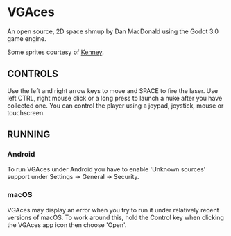 # VGAces

An open source, 2D space shmup by Dan MacDonald using the Godot 3.0 game engine. 

Some sprites courtesy of [Kenney](https://kenney.nl/).

## CONTROLS

Use the left and right arrow keys to move and SPACE to fire the laser. Use left CTRL, right mouse click or a long press to launch a nuke after you have collected one. 
You can control the player using a joypad, joystick, mouse or touchscreen.

## RUNNING

### Android

To run VGAces under Android you have to enable 'Unknown sources' support under Settings -> General -> Security.

### macOS

VGAces may display an error when you try to run it under relatively recent versions of macOS. To work around this, hold the Control key when clicking the VGAces app icon then choose 'Open'.
